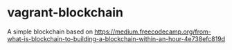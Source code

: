# vagrant-blockchain
A simple blockchain based on https://medium.freecodecamp.org/from-what-is-blockchain-to-building-a-blockchain-within-an-hour-4e738efc819d
